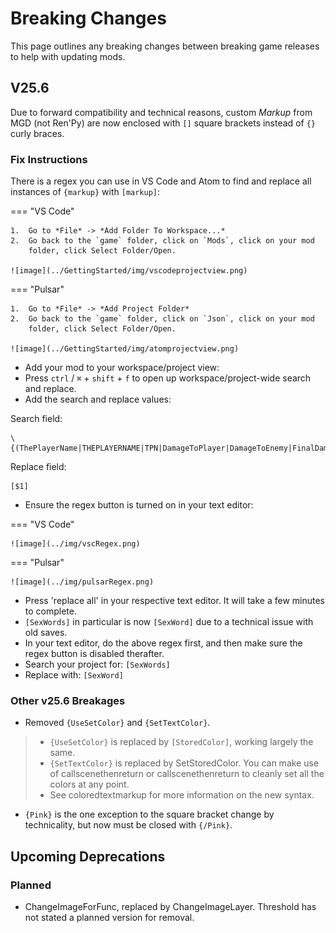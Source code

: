 # Breaking Changes
This page outlines any breaking changes between breaking game releases
to help with updating mods.

## V25.6
Due to forward compatibility and technical reasons, custom
*Markup* from MGD (not Ren'Py) are now
enclosed with `[]` square brackets instead of `{}` curly braces.

### Fix Instructions
There is a regex you can use in VS Code and Atom to find and replace all
instances of `{markup}` with `[markup]`:

=== "VS Code"

    1.  Go to *File* -> *Add Folder To Workspace...*
    2.  Go back to the `game` folder, click on `Mods`, click on your mod
        folder, click Select Folder/Open.

    ![image](../GettingStarted/img/vscodeprojectview.png)


=== "Pulsar"

    1.  Go to *File* -> *Add Project Folder*
    2.  Go back to the `game` folder, click on `Json`, click on your mod
        folder, click Select Folder/Open.

    ![image](../GettingStarted/img/atomprojectview.png)

-   Add your mod to your workspace/project view:
-   Press `ctrl` / `⌘` + `shift` + `f` to open up workspace/project-wide
    search and replace.
-   Add the search and replace values:

Search field:

``` 
\{(ThePlayerName|THEPLAYERNAME|TPN|DamageToPlayer|DamageToEnemy|FinalDamage|PlayerOrgasmLine|MonsterOrgasmLine|DisplayPlayerChoice|DisplayMonsterChoice|ProgressDisplay|AttackerName|AttackerName2|AttackerName3|AttackerName4|AttackerName5|TargetName|AttackerYouOrMonsterName|TargetYouOrMonsterName|FocusedMonsterName|AttackerHeOrShe|TargetHeOrShe|AttackerHisOrHer|TargetHisOrHer|AttackerHimOrHer|TargetHimOrHer|SexAdjective|SexWords|PlayerLevel|PlayerMoney|ColorEnd)\}
```

Replace field:

``` 
[$1]
```

-   Ensure the regex button is turned on in your text editor:


=== "VS Code"

    ![image](../img/vscRegex.png)

=== "Pulsar"

    ![image](../img/pulsarRegex.png)

-   Press 'replace all' in your respective text editor. It will take a
    few minutes to complete.
-   `[SexWords]` in particular is now `[SexWord]` due to a technical
    issue with old saves.
-   In your text editor, do the above regex first, and then make sure
    the regex button is disabled therafter.
-   Search your project for: `[SexWords]`
-   Replace with: `[SexWord]`

### Other v25.6 Breakages

-   Removed `{UseSetColor}` and `{SetTextColor}`.

> -   `{UseSetColor}` is replaced by `[StoredColor]`, working largely
>     the same.
> -   `{SetTextColor}` is replaced by SetStoredColor. You can make use of
>     callscenethenreturn or
>     callscenethenreturn to cleanly set
>     all the colors at any point.
> -   See coloredtextmarkup for more
>     information on the new syntax.

-   `{Pink}` is the one exception to the square bracket change by
    technicality, but now must be closed with `{/Pink}`.

## Upcoming Deprecations

### Planned

-   ChangeImageForFunc, replaced by
    ChangeImageLayer. Threshold has not
    stated a planned version for removal.
